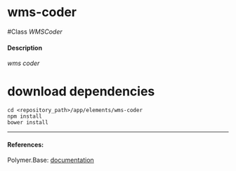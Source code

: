 wms-coder
=========


#Class
*WMSCoder*

#### Description
*wms coder*

# download dependencies
```
cd <repository_path>/app/elements/wms-coder
npm install
bower install
```

____________
#### References:
Polymer.Base: [documentation](http://polymer.github.io/polymer/)



